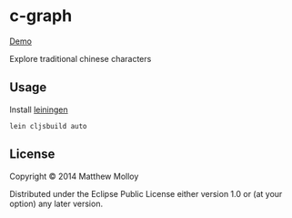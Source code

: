 # c-graph

[Demo](http://hanzi.us.to)

Explore traditional chinese characters

## Usage

Install [leiningen](https://github.com/technomancy/leiningen)

`lein cljsbuild auto`

## License

Copyright © 2014 Matthew Molloy

Distributed under the Eclipse Public License either version 1.0 or (at
your option) any later version.
